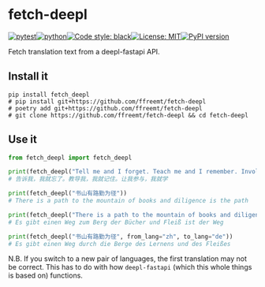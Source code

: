 # fetch-deepl
[![pytest](https://github.com/ffreemt/fetch-deepl/actions/workflows/routine-tests.yml/badge.svg)](https://github.com/ffreemt/fetch-deepl/actions)[![python](https://img.shields.io/static/v1?label=python+&message=3.8%2B&color=blue)](https://www.python.org/downloads/)[![Code style: black](https://img.shields.io/badge/code%20style-black-000000.svg)](https://github.com/psf/black)[![License: MIT](https://img.shields.io/badge/License-MIT-yellow.svg)](https://opensource.org/licenses/MIT)[![PyPI version](https://badge.fury.io/py/fetch_deepl.svg)](https://badge.fury.io/py/fetch_deepl)

Fetch translation text from a deepl-fastapi API.

## Install it

```shell
pip install fetch_deepl
# pip install git+https://github.com/ffreemt/fetch-deepl
# poetry add git+https://github.com/ffreemt/fetch-deepl
# git clone https://github.com/ffreemt/fetch-deepl && cd fetch-deepl
```

## Use it
```python
from fetch_deepl import fetch_deepl

print(fetch_deepl("Tell me and I forget. Teach me and I remember. Involve me and I learn."))
# 告诉我，我就忘了。教导我，我就记住。让我参与，我就学

print(fetch_deepl("书山有路勤为径"))
# There is a path to the mountain of books and diligence is the path

print(fetch_deepl("There is a path to the mountain of books and diligence is the path", from_lang="en", to_lang="de"))
# Es gibt einen Weg zum Berg der Bücher und Fleiß ist der Weg

print(fetch_deepl("书山有路勤为径", from_lang="zh", to_lang="de"))
# Es gibt einen Weg durch die Berge des Lernens und des Fleißes
```
N.B. If you switch to a new pair of languages, the first translation may not be correct. This has to do with how `deepl-fastapi` (which this whole things is based on) functions.